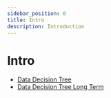 ```yaml
---
sidebar_position: 0
title: Intro
description: Introduction
---
```


# Intro

- [Data Decision Tree](decision-tree.md)
- [Data Decision Tree Long Term](decision-tree-lt.md)
